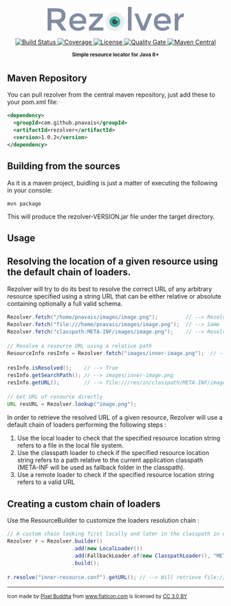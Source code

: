 <p align="center">
    <!--<img src="https://cdn.rawgit.com/pnavais/rezolver/master/logo.svg" height="50">-->
    <img src="logo.png"/>
</p>

<p align="center">
    <a href="https://travis-ci.org/pnavais/rezolver">
        <img src="https://img.shields.io/travis/pnavais/rezolver.svg"
             alt="Build Status"/>
    </a>
    <a href="https://coveralls.io/github/pnavais/rezolver?branch=master">
        <img src="https://img.shields.io/coveralls/pnavais/rezolver.svg"
             alt="Coverage"/>
    </a>
     <a href="LICENSE">
       <img src="https://img.shields.io/github/license/pnavais/rezolver.svg"
            alt="License"/>
    </a>
        <a href="https://sonarcloud.io/dashboard/index/org.payball:rezolver">
        <img src="https://sonarcloud.io/api/project_badges/measure?project=org.payball:rezolver&metric=alert_status"
             alt="Quality Gate"/>
    </a>
    <a href="https://maven-badges.herokuapp.com/maven-central/com.github.pnavais/rezolver">
	<img src="https://maven-badges.herokuapp.com/maven-central/com.github.pnavais/rezolver/badge.svg" 
	     alt="Maven Central">
    </a>	    
</p>

<p align="center"><sup><strong>Simple resource locator for Java 8+</strong></sup></p>

## Maven Repository

You can pull rezolver from the central maven repository, just add these to your pom.xml file:
```xml
<dependency>
  <groupId>com.github.pnavais</groupId>
  <artifactId>rezolver</artifactId>
  <version>1.0.2</version>
</dependency>
```

## Building from the sources

As it is a maven project, buidling is just a matter of executing the following in your console:

	mvn package

This will produce the rezolver-VERSION.jar file under the target directory.

## Usage

<h2>Resolving the location of a given resource using the default chain of loaders.</h2>
<p>
Rezolver will try to do its best to resolve the correct URL of any
arbitrary resource specified using a string URL that can be either relative
or absolute containing optionally a full valid schema.
</p>

```Java
Rezolver.fetch("/home/pnavais/images/image.png");         // --> Resolve from file system
Rezolver.fetch("file:///home/pnavais/images/image.png");  // --> Same
Rezolver.fetch("classpath:META-INF/images/image.png");    // --> Resolve from classpath resource

// Resolve a resource URL using a relative path
ResourceInfo resInfo = Rezolver.fetch("images/inner-image.png");  // --> Search resource locally or in classpath:META-INF/ if not found

resInfo.isResolved();    // --> True
resInfo.getSearchPath(); // --> images/inner-image.png
resInfo.getURL();        // --> file:///res/in/classpath/META-INF/images/inner-image.png

// Get URL of resource directly
URL resURL = Rezolver.lookup("image.png");
```

In order to retrieve the resolved URL of a given resource, Rezolver will use
a default chain of loaders performing the following steps :
<ol>
<li>Use the local loader to check that the specified resource location string refers to a file in the local
   file system.</li>
<li>Use the classpath loader to check if the specified resource location string refers to a path relative
    to the current application classpath (META-INF will be used as fallback folder in the classpath).</li>
<li>Use a remote loader to check if the specified resource location string refers to a valid URL</li>
</ol>

<h2>Creating a custom chain of loaders</h2>

Use the ResourceBuilder to customize the loaders resolution chain :
```Java
// A custom chain looking first locally and later in the classpath in case of failure (META-INF/resources is used as fallback folder)
Rezolver r = Rezolver.builder()
                     .add(new LocalLoader())
                     .add(FallbackLoader.of(new ClasspathLoader(), "META-INF/resources")))
                     .build();
                     
r.resolve("inner-resource.conf").getURL(); // --> Will retrieve file:///res/in/classpath/META-INF/resources/inner-resource.conf
```
---


<div><sup>Icon made by <a href="http://www.flaticon.com/authors/pixel-buddha" title="Pixel Buddha">Pixel Buddha</a> from <a href="http://www.flaticon.com" title="Flaticon">www.flaticon.com</a> is licensed by <a href="http://creativecommons.org/licenses/by/3.0/" title="Creative Commons BY 3.0" target="_blank">CC 3.0 BY</a></sup></div>

